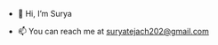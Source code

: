 - 👋 Hi, I’m Surya 

- 📫 You can reach me at suryatejach202@gmail.com

<!---
dst202/dst202 is a ✨ special ✨ repository because its `README.md` (this file) appears on your GitHub profile.
You can click the Preview link to take a look at your changes.
--->
